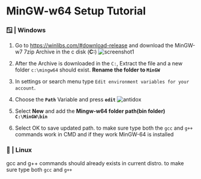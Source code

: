 # MinGW-w64 Setup Tutorial

### 🪟 | Windows
1. Go to https://winlibs.com/#download-release and download the MinGW-w7 7zip Archive in the c disk (**C:**)
![screenshot1](https://github.com/Assorion/FNF-Assorion-Engine/assets/105545224/5c5dae5d-306a-4a8f-8b7f-6e2a9938ee92)

2. After the Archive is downloaded in the `C:`, Extract the file and a new folder `c:\mingw64` should exist. **Rename the folder to `MinGW`**
3. In settings or search menu type `Edit environment variables for your account`.
4. Choose the **`Path`** Variable and press **`edit`**
![antidox](https://github.com/Assorion/FNF-Assorion-Engine/assets/105545224/ea043d3c-8c04-45a8-a8b7-8006d48b724e)

5. Select **New** and add the **Mingw-w64 folder path(bin folder)** **`C:\MinGW\bin`**
6. Select OK to save updated path. to make sure type both the `gcc` and `g++` commands work in CMD and if they work MinGW-64 is installed

### 🐧 | Linux
gcc and g++ commands should already exists in current distro. to make sure type both `gcc` and `g++`
